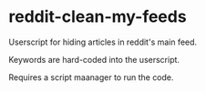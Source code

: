 # reddit-clean-my-feeds

Userscript for hiding articles in reddit's main feed.

Keywords are hard-coded into the userscript.

Requires a script maanager to run the code.
